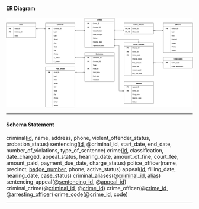 #### ER Diagram

![ERD](./images/ERD.png)

---

#### Schema Statement

criminal(<u>id</u>, name, address, phone, violent_offender_status, probation_status)
sentencing(<u>id</u>, @criminal_id, start_date, end_date, number_of_violations, type_of_sentence)
crime(<u>id</u>, classification, date_charged, appeal_status, hearing_date, amount_of_fine,
		court_fee, amount_paid, payment_due_date, charge_status)
police_officer(name, precinct, <u>badge_number</u>, phone, active_status)
appeal(<u>id</u>, filling_date, hearing_date, case_status)
criminal_aliases(@<u>criminal_id</u>, <u>alias</u>)
sentencing_appeal(@<u>sentencing_id</u>, @<u>appeal_id</u>)
criminal_crime(@<u>criminal_id</u>, @<u>crime_id</u>)
crime_officer(@<u>crime_id</u>, @<u>arresting_officer</u>)
crime_code(@<u>crime_id</u>, <u>code</u>)

---


